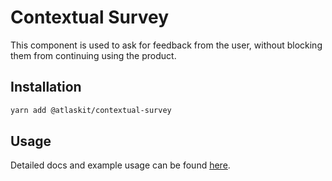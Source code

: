 # Contextual Survey

This component is used to ask for feedback from the user, without blocking them from continuing using the product.

## Installation

```sh
yarn add @atlaskit/contextual-survey
```

## Usage

Detailed docs and example usage can be found [here](https://atlaskit.atlassian.com/packages/engagement-platform/contextual-survey).
